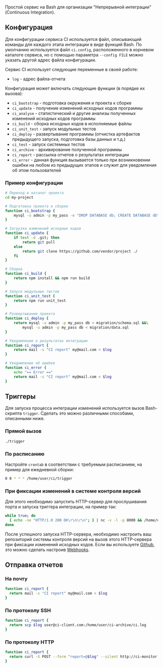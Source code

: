 Простой сервис на Bash для организации "Непрерывной интеграции" (Continuous Integration).

## Конфигурация

Для конфигурации сервиса CI используется файл, описывающий команды для каждого этапа интеграции в виде функций Bash. По умолчанию используется файл `ci.config`, расположенного в корневом каталоге сервиса, но с помощью параметра `--config FILE` можно указать другой адрес файла конфигурации.

Сервис CI использует следующие переменные в своей работе:

* `log` - адрес файла-отчета

Конфигурация может включать следующие функции (в порядке их вызова):

* `ci_bootstrap` - подготовка окружения и проекта к сборке
* `ci_update` - получение изменений исходных кодов программы
* `ci_analyse` - статистический и другие анализы полученных изменений исходных кодов программы
* `ci_build` - сборка исходных кодов в исполняемые файлы
* `ci_unit_test` - запуск модульных тестов
* `ci_deploy` - развертывание программы (отчистка артефактов предыдущего запуска, подготовка базы данных и т.д.)
* `ci_test` - запуск системных тестов
* `ci_archive` - архивирование полученной программы
* `ci_report` - рассылка отчетов о результатах интеграции
* `ci_error` - данная функция вызывается только при возникновении ошибки на любом из предыдущих этапов и служит для уведомления об этом пользователей

### Пример конфигурации

```bash
# Переход в каталог проекта
cd my-project

# Подготовка проекта к сборке
function ci_bootstrap {
    mysql -u admin -p my_pass -e "DROP DATABASE db; CREATE DATABASE db"
}

# Загрузка изменений исходных кодов
function ci_update {
    if test -d .git; then
        return git pull
    else  
        return git clone https://github.com/vendor/project ./
    fi
}

# Сборка
function ci_build {
    return npm install && npm run build
}

# Запуск модульных тестов
function ci_unit_test {
    return npm run unit_test
}

# Развертывание проекта
function ci_deploy {
    return mysql -u admin -p my_pass db < migration/schema.sql &&\
        mysql -u admin -p my_pass db < migration/data.sql
}

# Уведомление о результатах интеграции
function ci_report {
    return mail -s "CI report" my@mail.com < $log
}

# Уведомление об ошибке
function ci_error {
    echo "== Error =="
    return mail -s "CI report" my@mail.com < $log
}
```

## Триггеры

Для запуска процесса интеграции изменений используется вызов Bash-скрипта `trigger`. Сделать это можно различными способами, описанными ниже.

### Прямой вызов

```bash
./trigger
```

### По расписанию

Настройте `crontab` в соответствии с требуемым расписанием, на пример для ежедневной сборки:

```bash
0 0 * * * /home/user/ci/trigger
```

### При фиксации изменений в системе контроля версий

Для этого необходимо запустить HTTP-сервер для прослушивания порта и запуска триггера интеграции, на пример так:

```bash
while true; do
  { echo -ne "HTTP/1.0 200 OK\r\n\r\n"; } | nc -v -l -p 8000 && /home/user/ci/trigger
done
```

После успешного запуска HTTP-сервера, необходимо настроить ваш репозиторий системы контроля версий на вызов этого HTTP-сервера при фиксации изменений исходных кодов. Если вы используете [Github][], это можно сделать настроив [Webhooks][].

## Отправка отчетов

### На почту

```bash
function ci_report {
  return mail -s "CI report" my@mail.com < $log
}
```

### По протоколу SSH

```bash
function ci_report {
  return scp $log user@ci-client.com:/home/user/ci-archive/ci.log
}
```

### По протоколу HTTP

```bash
function ci_report {
  return curl -X POST --form "report=@$log" --silent http://ci-monitor.com
}
```

[Github]: https://github.com
[Webhooks]: https://developer.github.com/webhooks/creating

